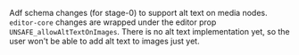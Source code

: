 Adf schema changes (for stage-0) to support alt text on media nodes.
`editor-core` changes are wrapped under the editor prop `UNSAFE_allowAltTextOnImages`. There is no alt text implementation yet, so the user won't be able to add alt text to images just yet. 
